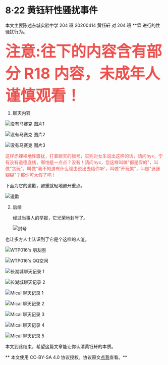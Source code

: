 # 8·22 黄钰轩性骚扰事件

本文主要陈述东城实验中学 204 班 20200414 黄钰轩 对 204 班 \*\*霖 进行的性骚扰行为。

<font size=10><font color=#ed514e>**注意:往下的内容含有部分 R18 内容，未成年人谨慎观看！** </font></font>

1. 聊天内容

![没有马赛克 图片1](https://cdn.jsdelivr.net/gh/WTP016-CN/Image_for_blog@main/No.Mosaic.Search.CaO.PNG)

![没有马赛克 图片2](https://cdn.jsdelivr.net/gh/WTP016-CN/Image_for_blog@main/No.Mosaic.Search.CaO2.PNG)

![没有马赛克 图片3](https://cdn.jsdelivr.net/gh/WTP016-CN/Image_for_blog@main/No.Mosaic.Search.ML.PNG)

<font color=#ed514e>这样赤裸裸地性骚扰，打着聊天的旗号，实则对女生说出这样的话，请问hyx，宁有没有道德底线，哪怕是一点点？没有！请问hyx，您这样叫做"都是假的"，叫做"贪玩"，叫做"我不知道有什么理由说出去给你听'，叫做"开玩笑"，叫做"迷迷糊糊"？那你可太假了吧！</font>

下面为它的道歉，避重就轻地避开重点。

![道歉](https://cdn.jsdelivr.net/gh/WTP016-CN/Image_for_blog@main/Its.Apologize.PNG)

2. 后续

   经过当事人的举报，它光荣地封号了。

   ![封号](https://cdn.jsdelivr.net/gh/WTP016-CN/Image_for_Blog@main/Wechat.Fenghao.PNG)

也让多方人士认识到了它是个这样的人渣。

![WTP016's 朋友圈](https://cdn.jsdelivr.net/gh/WTP016-CN/Image_for_Blog@main/My.PYQ.Mosaic.png)

![WTP016's QQ空间](https://cdn.jsdelivr.net/gh/WTP016-CN/Image_for_Blog@main/My.Qzone.PNG)

![长湖城聊天记录 1](https://cdn.jsdelivr.net/gh/WTP016-CN/Image_for_blog@llc.mical.chat/QQ.LLC.Chat.JPG)

![长湖城聊天记录 2](https://cdn.jsdelivr.net/gh/WTP016-CN/Image_for_blog@llc.mical.chat/QQ.LLC.Chat2.JPG)

![Mical 聊天记录 1](https://cdn.jsdelivr.net/gh/WTP016-CN/Image_for_blog@llc.mical.chat/Wechat.Mical1.PNG)

![Mical 聊天记录 2](https://cdn.jsdelivr.net/gh/WTP016-CN/Image_for_blog@llc.mical.chat/Wechat.Mical2.PNG)

![Mical 聊天记录 3](https://cdn.jsdelivr.net/gh/WTP016-CN/Image_for_blog@llc.mical.chat/Wechat.Mical3.PNG)

![Mical 聊天记录 4](https://cdn.jsdelivr.net/gh/WTP016-CN/Image_for_blog@llc.mical.chat/Wechat.Mical4.PNG)

![Mical 聊天记录 5](https://cdn.jsdelivr.net/gh/WTP016-CN/Image_for_blog@llc.mical.chat/Wechat.Mical5.PNG)

本文到此结束，希望这篇文章能让你认清黄钰轩的本质。

** 本文使用 CC-BY-SA 4.0 协议授权。协议原文[点我](https://cdn.jsdelivr.net/gh/WTP-Studios/WTP-Studios.github.io@main/LICENSE)查看。**

